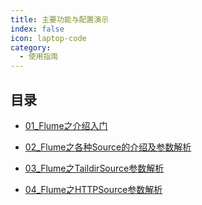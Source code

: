 ```yaml
---
title: 主要功能与配置演示
index: false
icon: laptop-code
category:
  - 使用指南
---
```


## 目录

- [01_Flume之介绍入门](01_Flume之介绍入门.md)

- [02_Flume之各种Source的介绍及参数解析](02_Flume之各种Source的介绍及参数解析.md.md)

- [03_Flume之TaildirSource参数解析](03_Flume之TaildirSource参数解析.md.md)

- [04_Flume之HTTPSource参数解析](04_Flume之HTTPSource参数解析.md.md)
